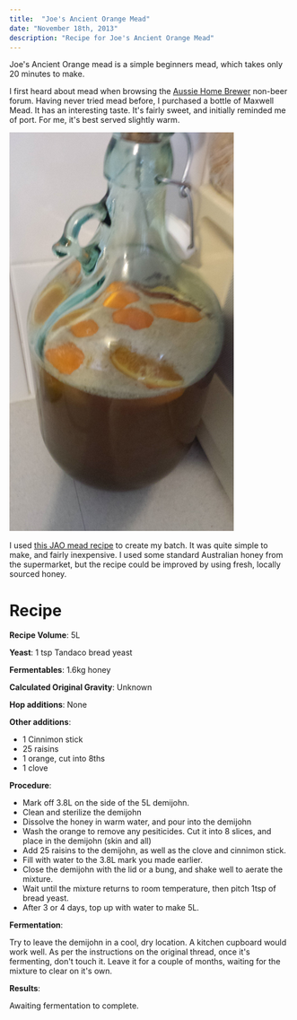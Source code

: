 ```yaml
---
title:  "Joe's Ancient Orange Mead"
date: "November 18th, 2013"
description: "Recipe for Joe's Ancient Orange Mead"
---
```


Joe's Ancient Orange mead is a simple beginners mead, which takes only 20 minutes to make.

I first heard about mead when browsing the [Aussie Home Brewer](http://aussiehomebrewer.com) non-beer forum. Having never tried mead before, I purchased a bottle of Maxwell Mead. It has an interesting taste. It's fairly sweet, and initially reminded me of port. For me, it's best served slightly warm.

![JAO mead fermenting in a 5L demijohn](assets/img/jao-mead.png)

I used [this JAO mead recipe](http://aussiehomebrewer.com/topic/32762-jao-the-ultimate-beginners-mead-recipe/) to create my batch. It was quite simple to make, and fairly inexpensive. I used some standard Australian honey from the supermarket, but the recipe could be improved by using fresh, locally sourced honey.


Recipe
======

**Recipe Volume**: 5L

**Yeast**: 1 tsp Tandaco bread yeast

**Fermentables**: 1.6kg honey

**Calculated Original Gravity**: Unknown

**Hop additions**: None

**Other additions**: 

* 1 Cinnimon stick
* 25 raisins
* 1 orange, cut into 8ths
* 1 clove

**Procedure**:

* Mark off 3.8L on the side of the 5L demijohn.
* Clean and sterilize the demijohn
* Dissolve the honey in warm water, and pour into the demijohn
* Wash the orange to remove any pesiticides. Cut it into 8 slices, and place in the demijohn (skin and all)
* Add 25 raisins to the demijohn, as well as the clove and cinnimon stick.
* Fill with water to the 3.8L mark you made earlier.
* Close the demijohn with the lid or a bung, and shake well to aerate the mixture.
* Wait until the mixture returns to room temperature, then pitch 1tsp of bread yeast.
* After 3 or 4 days, top up with water to make 5L.

**Fermentation**:

Try to leave the demijohn in a cool, dry location. A kitchen cupboard would work well. As per the instructions on the original thread, once it's fermenting, don't touch it. Leave it for a couple of months, waiting for the mixture to clear on it's own. 

**Results**:

Awaiting fermentation to complete.

